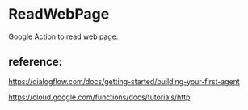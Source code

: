 # ReadWebPage
Google Action to read web page.

## reference:

https://dialogflow.com/docs/getting-started/building-your-first-agent

https://cloud.google.com/functions/docs/tutorials/http
